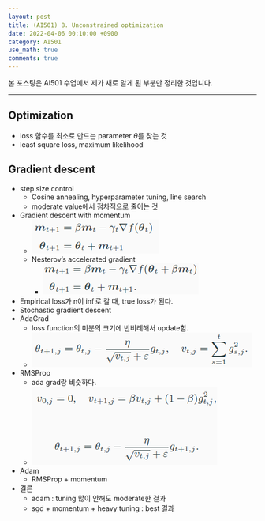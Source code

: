 ```yaml
---
layout: post
title: (AI501) 8. Unconstrained optimization
date: 2022-04-06 00:10:00 +0900
category: AI501
use_math: true
comments: true
---
```


본 포스팅은 AI501 수업에서 제가 새로 알게 된 부분만 정리한 것입니다.

---

## Optimization

- loss 함수를 최소로 만드는 parameter $\theta$를 찾는 것
- least square loss, maximum likelihood

## Gradient descent

- step size control
  - Cosine annealing, hyperparameter tuning, line search
  - moderate value에서 점차적으로 줄이는 것
- Gradient descent with momentum
  - ![alt image](/public/img/220407/momentum.png)
  - Nesterov’s accelerated gradient
    - ![alt image](/public/img/220407/nesterov.png)
- Empirical loss가 n이 $\inf$로 갈 때, true loss가 된다.
- Stochastic gradient descent
- AdaGrad
  - loss function의 미분의 크기에 반비례해서 update함.
  - ![alt image](/public/img/220407/adagrad.png)
- RMSProp
  - ada grad랑 비슷하다.
  - ![alt image](/public/img/220407/rms_prop.png)
- Adam
  - RMSProp + momentum
- 결론
  - adam : tuning 많이 안해도 moderate한 결과
  - sgd + momentum + heavy tuning : best 결과
